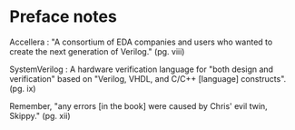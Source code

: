 # Preface notes

Accellera
: "A consortium of EDA companies and users who wanted to create the 
  next generation of Verilog." (pg. viii)

SystemVerilog
: A hardware verification language for "both design and verification"
  based on "Verilog, VHDL, and C/C++ \[language\] constructs". (pg. ix)

Remember, "any errors \[in the book\] were caused by Chris' evil twin,
Skippy." (pg. xii)
